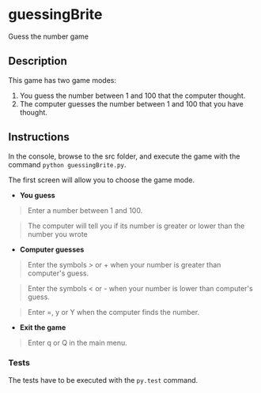 # guessingBrite
Guess the number game

## Description
This game has two game modes:
1. You guess the number between 1 and 100 that the computer thought.
2. The computer guesses the number between 1 and 100 that you have thought.

## Instructions
In the console, browse to the src folder, and execute the game with the command `python guessingBrite.py`.

The first screen will allow you to choose the game mode.
* **You guess**
> Enter a number between 1 and 100. 

> The computer will tell you if its number is greater or lower than the number you wrote

* **Computer guesses**
> Enter the symbols > or + when your number is greater than computer's guess.

> Enter the symbols < or - when your number is lower than computer's guess.

> Enter =, y or Y when the computer finds the number.

* **Exit the game**
> Enter q or Q in the main menu.

### Tests
The tests have to be executed with the `py.test` command.
